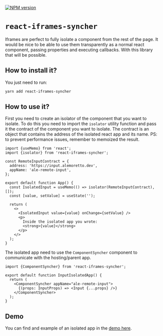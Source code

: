 [![NPM version](http://img.shields.io/npm/v/react-iframes-syncher.svg)](https://www.npmjs.org/package/react-iframes-syncher)
# `react-iframes-syncher`

Iframes are perfect to fully isolate a component from the rest of the page.
It would be nice to be able to use them transparently as a normal react component, passing properties and executing callbacks.
With this library that will be possible.

## How to install it?

You just need to run:
```sh
yarn add react-iframes-syncher
```
## How to use it?

First you need to create an isolator of the component that you want to isolate.
To do this you need to import the `isolator` utility function and pass it the contract of the component you want to isolate. 
The contract is an object that contains the address of the isolated react app and its name.
PS: to prevent performance issues, remember to memoized the result.

```tsx
import {useMemo} from 'react';
import {isolator} from 'react-iframes-syncher';

const RemoteInputContract = {
  address: 'https://input.alemoretto.dev',
  appName: 'ale-remote-input',
};

export default function App() {
  const IsolatedInput = useMemo(() => isolator(RemoteInputContract), []);
  const [value, setValue] = useState('');

  return (
    <>
      <IsolatedInput value={value} onChange={setValue} />
      <p>
        Inside the isolated app you wrote: 
        <strong>{value}</strong>
      </p>
    </>
  );
}
```

The isolated app need to use the `ComponentSyncher` component to communicate with the hosting/parent app.

```tsx
import {ComponentSyncher} from 'react-iframes-syncher';

export default function InputIsolatedApp() {
  return (
    <ComponentSyncher appName="ale-remote-input">
      {(props: InputProps) => <Input {...props} />}
    </ComponentSyncher>
  );
}
```

## Demo

You can find and example of an isolated app in the [demo here](https://examplemyapplication.alemoretto.it/).